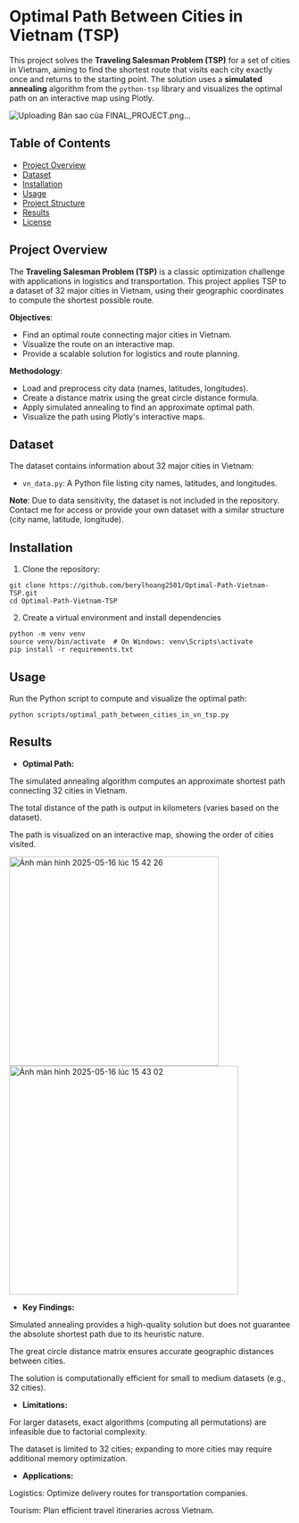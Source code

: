 # Optimal Path Between Cities in Vietnam (TSP)

This project solves the **Traveling Salesman Problem (TSP)** for a set of cities in Vietnam, aiming to find the shortest route that visits each city exactly once and returns to the starting point. The solution uses a **simulated annealing** algorithm from the `python-tsp` library and visualizes the optimal path on an interactive map using Plotly.

![Uploading Bản sao của FINAL_PROJECT.png…]()


## Table of Contents
- [Project Overview](#project-overview)
- [Dataset](#dataset)
- [Installation](#installation)
- [Usage](#usage)
- [Project Structure](#project-structure)
- [Results](#results)
- [License](#license)

## Project Overview
The **Traveling Salesman Problem (TSP)** is a classic optimization challenge with applications in logistics and transportation. This project applies TSP to a dataset of 32 major cities in Vietnam, using their geographic coordinates to compute the shortest possible route.

**Objectives**:
- Find an optimal route connecting major cities in Vietnam.
- Visualize the route on an interactive map.
- Provide a scalable solution for logistics and route planning.

**Methodology**:
- Load and preprocess city data (names, latitudes, longitudes).
- Create a distance matrix using the great circle distance formula.
- Apply simulated annealing to find an approximate optimal path.
- Visualize the path using Plotly's interactive maps.

## Dataset
The dataset contains information about 32 major cities in Vietnam:
- `vn_data.py`: A Python file listing city names, latitudes, and longitudes.

**Note**: Due to data sensitivity, the dataset is not included in the repository. Contact me for access or provide your own dataset with a similar structure (city name, latitude, longitude).

## Installation
1. Clone the repository:

```
git clone https://github.com/berylhoang2501/Optimal-Path-Vietnam-TSP.git
cd Optimal-Path-Vietnam-TSP
```

2. Create a virtual environment and install dependencies

```
python -m venv venv
source venv/bin/activate  # On Windows: venv\Scripts\activate
pip install -r requirements.txt
```

## Usage

Run the Python script to compute and visualize the optimal path:

```
python scripts/optimal_path_between_cities_in_vn_tsp.py
```

## Results

- **Optimal Path:**

The simulated annealing algorithm computes an approximate shortest path connecting 32 cities in Vietnam.

The total distance of the path is output in kilometers (varies based on the dataset).

The path is visualized on an interactive map, showing the order of cities visited.

<img width="375" alt="Ảnh màn hình 2025-05-16 lúc 15 42 26" src="https://github.com/user-attachments/assets/89dfc7d0-31c3-4f04-8e3a-ef9f7b8170f2" />

<img width="410" alt="Ảnh màn hình 2025-05-16 lúc 15 43 02" src="https://github.com/user-attachments/assets/ce7e04e5-7c71-4349-ab76-814c71a9d2bc" />

- **Key Findings:**


Simulated annealing provides a high-quality solution but does not guarantee the absolute shortest path due to its heuristic nature.

The great circle distance matrix ensures accurate geographic distances between cities.

The solution is computationally efficient for small to medium datasets (e.g., 32 cities).

- **Limitations:**

For larger datasets, exact algorithms (computing all permutations) are infeasible due to factorial complexity.

The dataset is limited to 32 cities; expanding to more cities may require additional memory optimization.

- **Applications:**

Logistics: Optimize delivery routes for transportation companies.

Tourism: Plan efficient travel itineraries across Vietnam.



